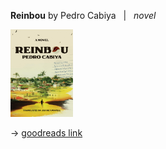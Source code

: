 **Reinbou** by Pedro Cabiya  &nbsp; \| &nbsp; *novel*  

<img src="./images/reinbou.jpg" alt="reinbou" width="100" height="140">  

&#8594; [goodreads link](https://www.goodreads.com/book/show/176729878-reinbou)  
